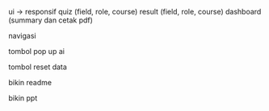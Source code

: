 ui -> responsif
	quiz (field, role, course)
	result (field, role, course)
	dashboard (summary dan cetak pdf)
	
navigasi

tombol pop up ai

tombol reset data

bikin readme

bikin ppt
